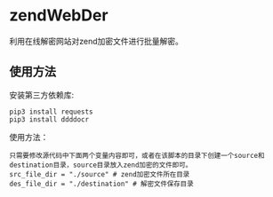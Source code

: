 # zendWebDer
利用在线解密网站对zend加密文件进行批量解密。
## 使用方法
安装第三方依赖库:
```
pip3 install requests
pip3 install ddddocr
```
使用方法：
```
只需要修改源代码中下面两个变量内容即可，或者在该脚本的目录下创建一个source和destination目录，source目录放入zend加密的文件即可。
src_file_dir = "./source" # zend加密文件所在目录
des_file_dir = "./destination" # 解密文件保存目录
```
